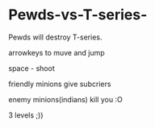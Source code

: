 # Pewds-vs-T-series-
Pewds will destroy T-series.


arrowkeys to muve and jump

space - shoot

friendly minions give subcriers

enemy minions(indians) kill you :O

3 levels ;))

